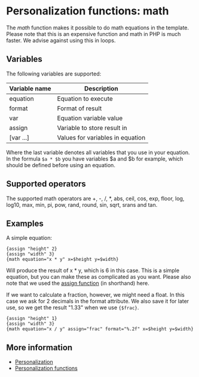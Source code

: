 # Personalization functions: math

The *math* function makes it possible to do math equations in the template. 
Please note that this is an expensive function and math in PHP is much 
faster. We advise against using this in loops.

## Variables

The following variables are supported:

| Variable name | Description                      |
|---------------|----------------------------------|
| equation      | Equation to execute              |
| format        | Format of result                 |
| var           | Equation variable value          |
| assign        | Variable to store result in      |
| \[var ...\]   | Values for variables in equation |

Where the last variable denotes all variables that you use in your equation. 
In the formula `$a * $b` you have variables $a and $b for example, which 
should be defined before using an equation. 

## Supported operators

The supported math operators are +, -, /, *, abs, ceil, cos, exp, floor, 
log, log10, max, min, pi, pow, rand, round, sin, sqrt, srans and tan.

## Examples

A simple equation:

    {assign "height" 2}
    {assign "width" 3}
    {math equation="x * y" x=$height y=$width}
    
Will produce the result of x * y, which is 6 in this case. This is a simple 
equation, but you can make these as complicated as you want. Please also 
note that we used the [assign function](./personalization-functions-assign) (in shorthand) here.

If we want to calculate a fraction, however, we might need a float. In this 
case we ask for 2 decimals in the format attribute. We also save it for later use, 
so we get the result "1.33" when we use `{$frac}`.

    {assign "height" 1}
    {assign "width" 3}
    {math equation="x / y" assign="frac" format="%.2f" x=$height y=$width}
    
## More information

* [Personalization](./personalization)
* [Personalization functions](./personalization-functions)
